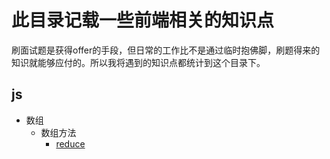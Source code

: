 # 此目录记载一些前端相关的知识点
刷面试题是获得offer的手段，但日常的工作比不是通过临时抱佛脚，刷题得来的知识就能够应付的。所以我将遇到的知识点都统计到这个目录下。

## js
+ 数组
    + 数组方法
        + [reduce](js/array/reduce.md)
